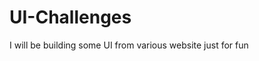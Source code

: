 # UI-Challenges
I will be building some UI from various website just for fun

[1]: https://herico.github.io/UI-Challenges/card-buttons/ "Card buttons"
